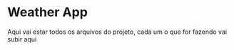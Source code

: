 # Weather App

Aqui vai estar todos os arquivos do projeto, cada um o que for fazendo vai subir aqui
